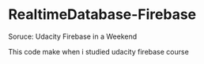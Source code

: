 # RealtimeDatabase-Firebase

Soruce: Udacity Firebase in a Weekend

This code make when i studied udacity firebase course 
